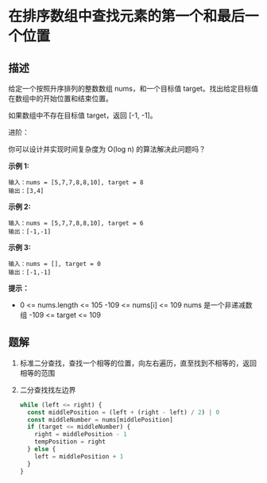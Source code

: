 # 在排序数组中查找元素的第一个和最后一个位置

## 描述

给定一个按照升序排列的整数数组 nums，和一个目标值 target。找出给定目标值在数组中的开始位置和结束位置。

如果数组中不存在目标值 target，返回 [-1, -1]。

进阶：

你可以设计并实现时间复杂度为 O(log n) 的算法解决此问题吗？

**示例 1:**

```
输入：nums = [5,7,7,8,8,10], target = 8
输出：[3,4]
```

**示例 2:**

```
输入：nums = [5,7,7,8,8,10], target = 6
输出：[-1,-1]
```

**示例 3:**

```
输入：nums = [], target = 0
输出：[-1,-1]
```

**提示：**

- 0 <= nums.length <= 105
  -109 <= nums[i] <= 109
  nums 是一个非递减数组
  -109 <= target <= 109

## 题解

1. 标准二分查找，查找一个相等的位置，向左右遍历，直至找到不相等的，返回相等的范围

2. 二分查找找左边界

   ```js
   while (left <= right) {
     const middlePosition = (left + (right - left) / 2) | 0
     const middleNumber = nums[middlePosition]
     if (target <= middleNumber) {
       right = middlePosition - 1
       tempPosition = right
     } else {
       left = middlePosition + 1
     }
   }
   ```

   